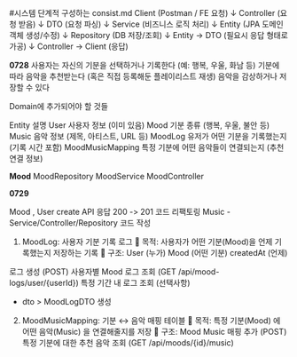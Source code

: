 #시스템 단계적 구성하는 consist.md
Client (Postman / FE 요청)
↓
Controller (요청 받음)
↓
DTO (요청 파싱)
↓
Service (비즈니스 로직 처리)
↓
Entity (JPA 도메인 객체 생성/수정)
↓
Repository (DB 저장/조회)
↓
Entity → DTO (필요시 응답 형태로 가공)
↓
Controller → Client (응답)


**0728** 
사용자는 자신의 기분을 선택하거나 기록한다 (예: 행복, 우울, 화남 등)
기분에 따라 음악을 추천받는다 (혹은 직접 등록해둔 플레이리스트 재생)
음악을 감상하거나 저장할 수 있다

Domain에 추가되어야 할 것들

Entity	설명
User	사용자 정보 (이미 있음)
Mood	기분 종류 (행복, 우울, 불안 등)
Music	음악 정보 (제목, 아티스트, URL 등)
MoodLog	유저가 어떤 기분을 기록했는지 (기록 시간 포함)
MoodMusicMapping	특정 기분에 어떤 음악들이 연결되는지 (추천 연결 정보)

**Mood**
MoodRepository
MoodService
MoodController


**0729**

Mood , User create API 응답 200 -> 201 코드 리팩토링 
Music - Service/Controller/Repository 코드 작성

1. MoodLog: 사용자 기분 기록 로그
📌 목적:
사용자가 어떤 기분(Mood)을 언제 기록했는지 저장하는 기록
📂 구조:
User (누가)
Mood (어떤 기분)
createdAt (언제)

로그 생성 (POST)
사용자별 Mood 로그 조회 (GET /api/mood-logs/user/{userId})
특정 기간 내 로그 조회 (선택사항)

- dto > MoodLogDTO 생성 

2. MoodMusicMapping: 기분 ↔ 음악 매핑 테이블
📌 목적:
특정 기분(Mood) 에 어떤 음악(Music) 을 연결해줄지를 저장
📂 구조:
Mood
Music
매핑 추가 (POST)
특정 기분에 대한 추천 음악 조회 (GET /api/moods/{id}/music)

